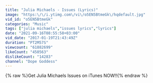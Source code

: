 ```yaml
---
title: "Julia Michaels - Issues (Lyrics)"
image: "https:\/\/i.ytimg.com\/vi\/o5EN5BtmeGk\/hqdefault.jpg"
vid_id: "o5EN5BtmeGk"
categories: "Music"
tags: ["julia michaels","issues lyrics","lyrics"]
date: "2021-09-16T08:55:58+03:00"
vid_date: "2017-01-19T21:43:49Z"
duration: "PT2M57S"
viewcount: "61882699"
likeCount: "450563"
dislikeCount: "14283"
channel: "Dope Goddess"
---
```

{% raw %}Get Julia Michaels Issues on iTunes NOW!!{% endraw %}
